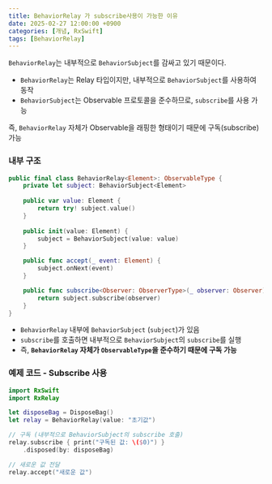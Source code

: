 ```yaml
---
title: BehaviorRelay 가 subscribe사용이 가능한 이유
date: 2025-02-27 12:00:00 +0900
categories: [개념, RxSwift]
tags: [BehaviorRelay]
---
```


`BehaviorRelay`는 내부적으로 `BehaviorSubject`를 감싸고 있기 때문이다.

- `BehaviorRelay`는 Relay 타입이지만, 내부적으로 `BehaviorSubject`를 사용하여 동작
- `BehaviorSubject`는 Observable 프로토콜을 준수하므로, `subscribe`를 사용 가능

즉, `BehaviorRelay` 자체가 Observable을 래핑한 형태이기 때문에 구독(subscribe) 가능

### 내부 구조

```swift
public final class BehaviorRelay<Element>: ObservableType {
    private let subject: BehaviorSubject<Element>
    
    public var value: Element {
        return try! subject.value()
    }
    
    public init(value: Element) {
        subject = BehaviorSubject(value: value)
    }

    public func accept(_ event: Element) {
        subject.onNext(event)
    }

    public func subscribe<Observer: ObserverType>(_ observer: Observer) -> Disposable where Observer.Element == Element {
        return subject.subscribe(observer)
    }
}

```

- `BehaviorRelay` 내부에 `BehaviorSubject` (`subject`)가 있음
- `subscribe`를 호출하면 내부적으로 `BehaviorSubject`의 `subscribe`를 실행
- 즉, **`BehaviorRelay` 자체가 `ObservableType`을 준수하기 때문에 구독 가능**

### 예제 코드 - Subscribe 사용

```swift
import RxSwift
import RxRelay

let disposeBag = DisposeBag()
let relay = BehaviorRelay(value: "초기값")

// 구독 (내부적으로 BehaviorSubject의 subscribe 호출)
relay.subscribe { print("구독된 값: \($0)") }
    .disposed(by: disposeBag)

// 새로운 값 전달
relay.accept("새로운 값")

```

